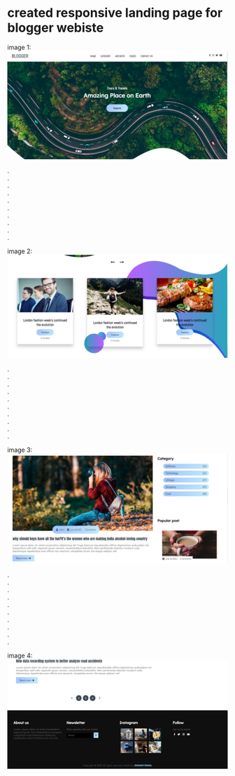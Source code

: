 # created responsive landing page for blogger webiste

image 1:
![](images/1.png)

.<br />
.<br />
.<br />
.<br />
.<br />
.<br />
.<br />
.<br />
.<br />
.<br />


image 2:
![](images/2.png)

.<br />
.<br />
.<br />
.<br />
.<br />
.<br />
.<br />
.<br />
.<br />
.<br />


image 3:
![](images/3.png)

.<br />
.<br />
.<br />
.<br />
.<br />
.<br />
.<br />
.<br />
.<br />
.<br />


image 4:
![](images/4.png)
